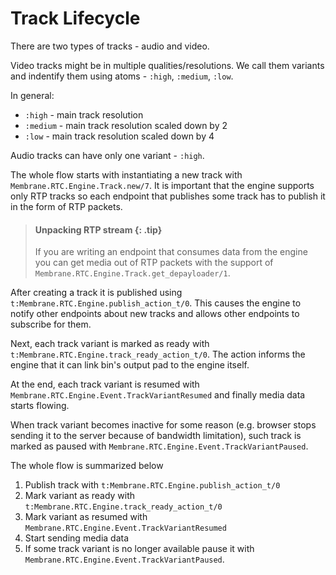 # Track Lifecycle

There are two types of tracks - audio and video.

Video tracks might be in multiple qualities/resolutions.
We call them variants and indentify them using atoms - `:high`, `:medium`, `:low`.

In general:
* `:high` - main track resolution
* `:medium` - main track resolution scaled down by 2 
* `:low` - main track resolution scaled down by 4 

Audio tracks can have only one variant - `:high`.

The whole flow starts with instantiating a new track with `Membrane.RTC.Engine.Track.new/7`.
It is important that the engine supports only RTP tracks so each endpoint
that publishes some track has to publish it in the form of RTP packets.

> #### Unpacking RTP stream {: .tip}
> If you are writing an endpoint that consumes data from the engine
> you can get media out of RTP packets with the support of `Membrane.RTC.Engine.Track.get_depayloader/1`.

After creating a track it is published using `t:Membrane.RTC.Engine.publish_action_t/0`.
This causes the engine to notify other endpoints about new tracks and allows other endpoints
to subscribe for them.

Next, each track variant is marked as ready with `t:Membrane.RTC.Engine.track_ready_action_t/0`.
The action informs the engine that it can link bin's output pad to the engine itself.

At the end, each track variant is resumed with `Membrane.RTC.Engine.Event.TrackVariantResumed`
and finally media data starts flowing.

When track variant becomes inactive for some reason (e.g. browser stops sending it to the
server because of bandwidth limitation), such track is marked as paused with
`Membrane.RTC.Engine.Event.TrackVariantPaused`.

The whole flow is summarized below

1. Publish track with `t:Membrane.RTC.Engine.publish_action_t/0`
2. Mark variant as ready with `t:Membrane.RTC.Engine.track_ready_action_t/0`
3. Mark variant as resumed with `Membrane.RTC.Engine.Event.TrackVariantResumed`
4. Start sending media data
5. If some track variant is no longer available pause it with `Membrane.RTC.Engine.Event.TrackVariantPaused`.
